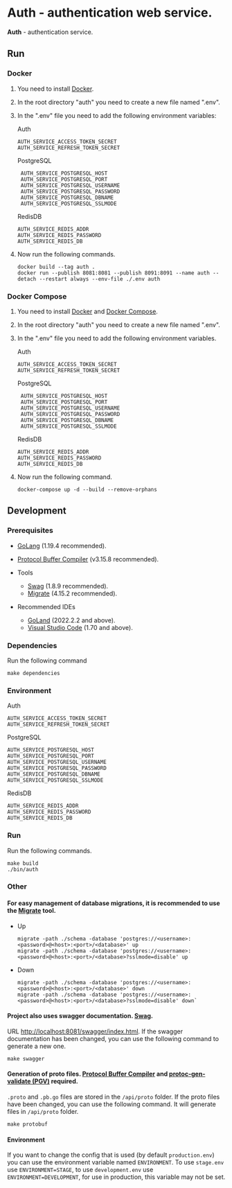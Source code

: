 # Auth - authentication web service.

**Auth** - authentication service.

## Run

### Docker

1) You need to install [Docker](https://docs.docker.com/get-docker).

2) In the root directory "auth" you need to create a new file named ".env".

3) In the ".env" file you need to add the following environment variables:

   Auth

    ````
    AUTH_SERVICE_ACCESS_TOKEN_SECRET
    AUTH_SERVICE_REFRESH_TOKEN_SECRET
    ````
   PostgreSQL

   ````
    AUTH_SERVICE_POSTGRESQL_HOST
    AUTH_SERVICE_POSTGRESQL_PORT
    AUTH_SERVICE_POSTGRESQL_USERNAME
    AUTH_SERVICE_POSTGRESQL_PASSWORD
    AUTH_SERVICE_POSTGRESQL_DBNAME
    AUTH_SERVICE_POSTGRESQL_SSLMODE
    ````
   RedisDB

    ````
    AUTH_SERVICE_REDIS_ADDR
    AUTH_SERVICE_REDIS_PASSWORD
    AUTH_SERVICE_REDIS_DB
    ````

4) Now run the following commands.
    ```
    docker build --tag auth .
    docker run --publish 8081:8081 --publish 8091:8091 --name auth --detach --restart always --env-file ./.env auth
    ```

### Docker Compose

1) You need to install [Docker](https://docs.docker.com/get-docker)
   and [Docker Compose](https://docs.docker.com/compose/install).

2) In the root directory "auth" you need to create a new file named ".env".

3) In the ".env" file you need to add the following environment variables.

   Auth

    ````
    AUTH_SERVICE_ACCESS_TOKEN_SECRET
    AUTH_SERVICE_REFRESH_TOKEN_SECRET
    ````
   PostgreSQL

   ````
    AUTH_SERVICE_POSTGRESQL_HOST
    AUTH_SERVICE_POSTGRESQL_PORT
    AUTH_SERVICE_POSTGRESQL_USERNAME
    AUTH_SERVICE_POSTGRESQL_PASSWORD
    AUTH_SERVICE_POSTGRESQL_DBNAME
    AUTH_SERVICE_POSTGRESQL_SSLMODE
    ````
   RedisDB

    ````
    AUTH_SERVICE_REDIS_ADDR
    AUTH_SERVICE_REDIS_PASSWORD
    AUTH_SERVICE_REDIS_DB
    ````

4) Now run the following command.
   ````
   docker-compose up -d --build --remove-orphans
   ````

## Development

### Prerequisites

- [GoLang](https://go.dev/dl) (1.19.4 recommended).
- [Protocol Buffer Compiler](https://grpc.io/docs/protoc-installation) (v3.15.8 recommended).

- Tools

    - [Swag](https://github.com/swaggo/swag) (1.8.9 recommended).
    - [Migrate](https://github.com/golang-migrate/migrate) (4.15.2 recommended).

- Recommended IDEs

    - [GoLand](https://www.jetbrains.com/go) (2022.2.2 and above).
    - [Visual Studio Code](https://code.visualstudio.com) (1.70 and above).

### Dependencies

Run the following command

````
make dependencies
````

### Environment

Auth

````
AUTH_SERVICE_ACCESS_TOKEN_SECRET
AUTH_SERVICE_REFRESH_TOKEN_SECRET
````

PostgreSQL

````
AUTH_SERVICE_POSTGRESQL_HOST
AUTH_SERVICE_POSTGRESQL_PORT
AUTH_SERVICE_POSTGRESQL_USERNAME
AUTH_SERVICE_POSTGRESQL_PASSWORD
AUTH_SERVICE_POSTGRESQL_DBNAME
AUTH_SERVICE_POSTGRESQL_SSLMODE
````

RedisDB

````
AUTH_SERVICE_REDIS_ADDR
AUTH_SERVICE_REDIS_PASSWORD
AUTH_SERVICE_REDIS_DB
````

### Run

Run the following commands.

````
make build
./bin/auth
````

### Other

#### For easy management of database migrations, it is recommended to use the [Migrate](https://github.com/golang-migrate/migrate) tool.

- Up

    ````
    migrate -path ./schema -database 'postgres://<username>:<password>@<host>:<port>/<database>' up
    migrate -path ./schema -database 'postgres://<username>:<password>@<host>:<port>/<database>?sslmode=disable' up
    ````

- Down

    ````
    migrate -path ./schema -database 'postgres://<username>:<password>@<host>:<port>/<database>' down
    migrate -path ./schema -database 'postgres://<username>:<password>@<host>:<port>/<database>?sslmode=disable' down`
    ````

#### Project also uses swagger documentation. [Swag](https://github.com/swaggo/swag).

URL [http://localhost:8081/swagger/index.html](http://localhost:8081/swagger/index.html). If the swagger documentation
has been changed, you can use the following command to generate a new one.

````
make swagger
````

#### Generation of proto files. [Protocol Buffer Compiler](https://grpc.io/docs/protoc-installation) and [protoc-gen-validate (PGV)](https://github.com/bufbuild/protoc-gen-validate) required.

`.proto` and `.pb.go` files are stored in the `/api/proto` folder. If the proto files have been changed, you can use the
following command. It will generate files in `/api/proto` folder.

````
make protobuf
````

#### Environment

If you want to change the config that is used (by default `production.env`) you can use the environment variable
named `ENVIRONMENT`. To use `stage.env` use `ENVIRONMENT=STAGE`, to use `development.env`
use `ENVIRONMENT=DEVELOPMENT`, for use in production, this variable may not be set.
